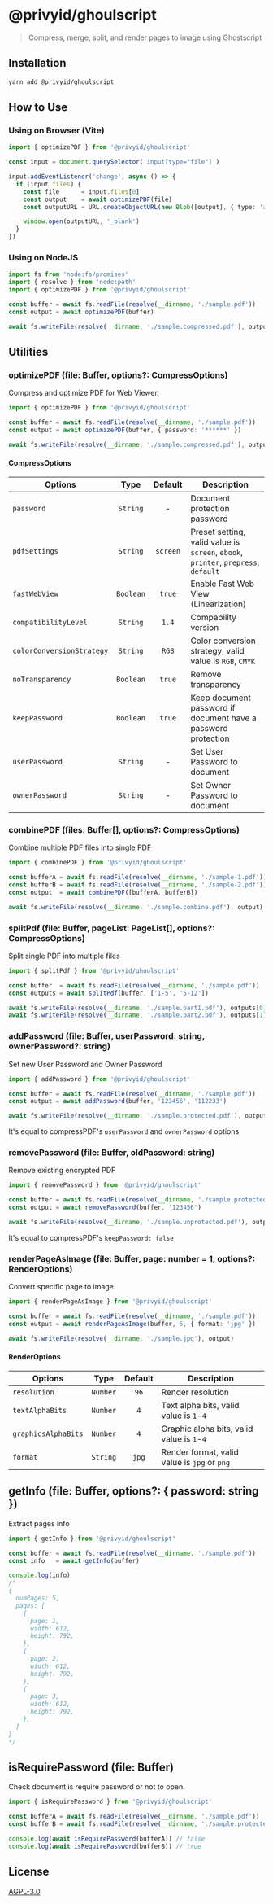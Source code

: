 # @privyid/ghoulscript
> Compress, merge, split, and render pages to image using Ghostscript

## Installation

```bash
yarn add @privyid/ghoulscript
```

## How to Use

### Using on Browser (Vite)

```ts
import { optimizePDF } from '@privyid/ghoulscript'

const input = document.querySelector('input[type="file"]')

input.addEventListener('change', async () => {
  if (input.files) {
    const file      = input.files[0]
    const output    = await optimizePDF(file)
    const outputURL = URL.createObjectURL(new Blob([output], { type: 'application/pdf' }))

    window.open(outputURL, '_blank')
  }
})
```

### Using on NodeJS
```ts
import fs from 'node:fs/promises'
import { resolve } from 'node:path'
import { optimizePDF } from '@privyid/ghoulscript'

const buffer = await fs.readFile(resolve(__dirname, './sample.pdf'))
const output = await optimizePDF(buffer)

await fs.writeFile(resolve(__dirname, './sample.compressed.pdf'), output)
```

## Utilities

### optimizePDF (file: Buffer, options?: CompressOptions)

Compress and optimize PDF for Web Viewer.

```ts
import { optimizePDF } from '@privyid/ghoulscript'

const buffer = await fs.readFile(resolve(__dirname, './sample.pdf'))
const output = await optimizePDF(buffer, { password: '******' })

await fs.writeFile(resolve(__dirname, './sample.compressed.pdf'), output)
```

#### CompressOptions

| Options                   |   Type    | Default  | Description                                                                        |
|---------------------------|:---------:|:--------:|------------------------------------------------------------------------------------|
| `password`                | `String`  |    -     | Document protection password                                                       |
| `pdfSettings`             | `String`  | `screen` | Preset setting, valid value is `screen`, `ebook`, `printer`, `prepress`, `default` |
| `fastWebView`             | `Boolean` |  `true`  | Enable Fast Web View (Linearization)                                               |
| `compatibilityLevel`      | `String`  |  `1.4`   | Compability version                                                                |
| `colorConversionStrategy` | `String`  |  `RGB`   | Color conversion strategy, valid value is `RGB`, `CMYK`                            |
| `noTransparency`          | `Boolean` |  `true`  | Remove transparency                                                                |
| `keepPassword`            | `Boolean` |  `true`  | Keep document password if document have a password protection                      |
| `userPassword`            | `String`  |    -     | Set User Password to document                                                      |
| `ownerPassword`           | `String`  |    -     | Set Owner Password to document                                                     |

### combinePDF (files: Buffer[], options?: CompressOptions)

Combine multiple PDF files into single PDF

```ts
import { combinePDF } from '@privyid/ghoulscript'

const bufferA = await fs.readFile(resolve(__dirname, './sample-1.pdf'))
const bufferB = await fs.readFile(resolve(__dirname, './sample-2.pdf'))
const output  = await combinePDF([bufferA, bufferB])

await fs.writeFile(resolve(__dirname, './sample.combine.pdf'), output)
```

### splitPdf (file: Buffer, pageList: PageList[], options?: CompressOptions)

Split single PDF into multiple files

```ts
import { splitPdf } from '@privyid/ghoulscript'

const buffer  = await fs.readFile(resolve(__dirname, './sample.pdf'))
const outputs = await splitPdf(buffer, ['1-5', '5-12'])

await fs.writeFile(resolve(__dirname, './sample.part1.pdf'), outputs[0])
await fs.writeFile(resolve(__dirname, './sample.part2.pdf'), outputs[1])
```

### addPassword (file: Buffer, userPassword: string, ownerPassword?: string)

Set new User Password and Owner Password

```ts
import { addPassword } from '@privyid/ghoulscript'

const buffer = await fs.readFile(resolve(__dirname, './sample.pdf'))
const output = await addPassword(buffer, '123456', '112233')

await fs.writeFile(resolve(__dirname, './sample.protected.pdf'), output)
```

It's equal to compressPDF's `userPassword` and `ownerPassword` options

### removePassword (file: Buffer, oldPassword: string)

Remove existing encrypted PDF

```ts
import { removePassword } from '@privyid/ghoulscript'

const buffer = await fs.readFile(resolve(__dirname, './sample.protected.pdf'))
const output = await removePassword(buffer, '123456')

await fs.writeFile(resolve(__dirname, './sample.unprotected.pdf'), output)
```

It's equal to compressPDF's `keepPassword: false`

### renderPageAsImage (file: Buffer, page: number = 1, options?: RenderOptions)

Convert specific page to image

```ts
import { renderPageAsImage } from '@privyid/ghoulscript'

const buffer = await fs.readFile(resolve(__dirname, './sample.pdf'))
const output = await renderPageAsImage(buffer, 5, { format: 'jpg' })

await fs.writeFile(resolve(__dirname, './sample.jpg'), output)
```

#### RenderOptions

| Options             |   Type   | Default | Description                                  |
|---------------------|:--------:|:-------:|----------------------------------------------|
| `resolution`        | `Number` |  `96`   | Render resolution                            |
| `textAlphaBits`     | `Number` |   `4`   | Text alpha bits, valid value is `1`-`4`      |
| `graphicsAlphaBits` | `Number` |   `4`   | Graphic alpha bits, valid value is `1`-`4`   |
| `format`            | `String` |  `jpg`  | Render format, valid value is `jpg` or `png` |

## getInfo (file: Buffer, options?: { password: string })

Extract pages info

```ts
import { getInfo } from '@privyid/ghoulscript'

const buffer = await fs.readFile(resolve(__dirname, './sample.pdf'))
const info   = await getInfo(buffer)

console.log(info)
/*
{
  numPages: 5,
  pages: [
    {
      page: 1,
      width: 612,
      height: 792,
    },
    {
      page: 2,
      width: 612,
      height: 792,
    },
    {
      page: 3,
      width: 612,
      height: 792,
    },
  ]
}
*/
```

## isRequirePassword (file: Buffer)

Check document is require password or not to open.

```ts
import { isRequirePassword } from '@privyid/ghoulscript'

const bufferA = await fs.readFile(resolve(__dirname, './sample.pdf'))
const bufferB = await fs.readFile(resolve(__dirname, './sample.protected.pdf'))

console.log(await isRequirePassword(bufferA)) // false
console.log(await isRequirePassword(bufferB)) // true
```

## License

[AGPL-3.0](./LICENSE)
